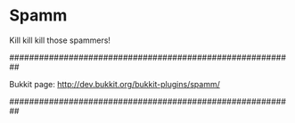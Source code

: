 Spamm
=====

Kill kill kill those spammers!

##########################################################

Bukkit page:
http://dev.bukkit.org/bukkit-plugins/spamm/

##########################################################
